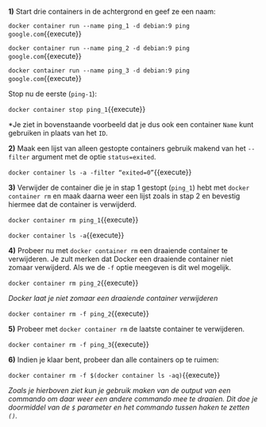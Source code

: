 **1)** Start drie containers in de achtergrond en geef ze een naam:

`docker container run --name ping_1 -d debian:9 ping google.com`{{execute}}

`docker container run --name ping_2 -d debian:9 ping google.com`{{execute}}

`docker container run --name ping_3 -d debian:9 ping google.com`{{execute}}

 Stop nu de eerste (`ping-1`):

`docker container stop ping_1`{{execute}}

*Je ziet in bovenstaande voorbeeld dat je dus ook een container `Name` kunt gebruiken in plaats van het `ID`.

**2)** Maak een lijst van alleen gestopte containers gebruik makend van het `--filter` argument met de optie `status=exited`.

`docker container ls -a -filter “exited=0”`{{execute}}

**3)** Verwijder de container die je in stap 1 gestopt (`ping_1`) hebt met `docker container rm` en maak daarna weer een lijst zoals in stap 2 en bevestig hiermee dat de container is verwijderd.

`docker container rm ping_1`{{execute}}

`docker container ls -a`{{execute}}

**4)** Probeer nu met `docker container rm` een draaiende container te verwijderen. Je zult merken dat Docker een draaiende container niet zomaar verwijderd. Als we de `-f` optie meegeven is dit wel mogelijk.

`docker container rm ping_2`{{execute}}

*Docker laat je niet zomaar een draaiende container verwijderen*

`docker container rm -f ping_2`{{execute}}

**5)** Probeer met `docker container rm` de laatste container te verwijderen.

`docker container rm -f ping_3`{{execute}}

**6)** Indien je klaar bent, probeer dan alle containers op te ruimen:

`docker container rm -f $(docker container ls -aq)`{{execute}}
	
*Zoals je hierboven ziet kun je gebruik maken van de output van een commando om daar weer een andere commando mee te draaien. Dit doe je doormiddel van de `$` parameter en het commando tussen haken te zetten `()`.*
